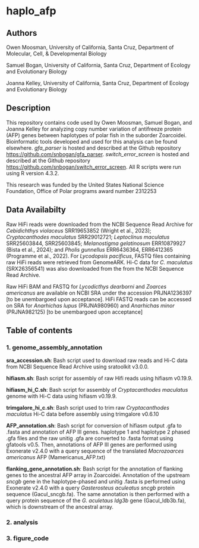 # haplo_afp

## Authors

Owen Moosman, University of California, Santa Cruz, Department of Molecular, Cell, & Developmental Biology

Samuel Bogan, University of California, Santa Cruz, Department of Ecology and Evolutionary Biology

Joanna Kelley, University of California, Santa Cruz, Department of Ecology and Evolutionary Biology

## Description

This repository contains code used by Owen Moosman, Samuel Bogan, and Joanna Kelley for analyzing copy number variation of antifreeze protein (AFP) genes between haplotypes of polar fish in the suborder Zoarcoidei. Bioinformatic tools developed and used for this analysis can be found elsewhere. *gfa_parser* is hosted and described at the Github repository https://github.com/snbogan/gfa_parser. *switch_error_screen* is hosted and described at the Github repository https://github.com/snbogan/switch_error_screen. All R scripts were run using R version 4.3.2. 

This research was funded by the United States National Science Foundation, Office of Polar programs award number 2312253 

## Data Availabilty 

Raw HiFi reads were downloaded from the NCBI Sequence Read Archive for *Cebidichthys violaceus* SRR19653852 (Wright et al., 2023); *Cryptacanthodes maculatus* SRR29012721; *Leptoclinus maculatus* SRR25603844, SRR25603845; *Melanostigma gelatinosum* ERR10879927 (Bista et al., 2024); and *Pholis gunnellus* ERR6436364, ERR6412365 (Programme et al., 2022). For *Lycodopsis pacificus*, FASTQ files containing raw HiFi reads were retrieved from GenomeARK. Hi-C data for *C. maculatus* (SRX26356541) was also downloaded from the from the NCBI Sequence Read Archive. 

Raw HiFi BAM and FASTQ for *Lycodicthys dearborni* and *Zoarces americanus* are available on NCBI SRA under the accession PRJNA1236397 [to be unembargoed upon acceptance]. HiFi FASTQ reads can be accessed on SRA for *Anarhichas lupus* (PRJNA980960) and *Anarhichas minor* (PRJNA982125) [to be unembargoed upon acceptance]

## Table of contents

### 1. genome_assembly_annotation
**sra_accession.sh**: Bash script used to download raw reads and Hi-C data from NCBI Sequence Read Archive using sratoolkit v3.0.0. 

**hifiasm.sh**: Bash script for assembly of raw Hifi reads using hifiasm v0.19.9. 

**hifiasm_hi_C.sh**: Bash script for assembly of *Cryptacanthodes maculatus* genome with Hi-C data using hifiasm v0.19.9. 

**trimgalore_hi_c.sh**: Bash script used to trim raw *Cryptacanthodes maculatus* Hi-C data before assembly using trimgalore v0.6.10

**AFP_annotation.sh**: Bash script for conversion of hifiasm output .gfa to .fasta and annotation of AFP III genes. haplotype 1 and haplotype 2 phased .gfa files and the raw unitig .gfa are converted to .fasta format using gfatools v0.5. Then, annotations of AFP III genes are performed using Exonerate v2.4.0 with a query sequence of the translated *Macrozoarces americanus* AFP (Mamericanus_AFP.txt)

**flanking_gene_annotation.sh**: Bash script for the annotation of flanking genes to the ancestral AFP array in Zoarcoidei. Annotation of the upstream *sncgb* gene in the haplotype-phased and unitig .fasta is performed using Exonerate v2.4.0 with a query *Gasterosteus aculeatus sncgb* protein sequence (Gacul_sncgb.fa). The same annotation is then performed with a query protein sequence of the *G. aculetaus ldg3b* gene (Gacul_ldb3b.fa), which is downstream of the ancestral array. 

### 2. analysis
### 3. figure_code
